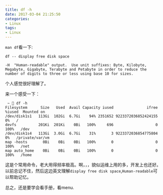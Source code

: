 ```yaml
---
title: df -h
date: 2017-03-04 21:25:50
categories:
- Linux
tags:
- Linux
---
```


`man df`看一下:
```
df -- display free disk space

-H  "Human-readable" output.  Use unit suffixes: Byte, Kilobyte, Megabyte, Gigabyte, Terabyte and Petabyte in order to reduce the number of digits to three or less using base 10 for sizes.
```
个人感觉很好理解了。

来一个感受一下：
```
 ~  df -h
Filesystem      Size   Used  Avail Capacity iused               ifree %iused  Mounted on
/dev/disk1s1   113Gi  102Gi  6.7Gi    94% 2351652 9223372036852424155    0%   /
devfs          201Ki  201Ki    0Bi   100%     696                   0  100%   /dev
/dev/disk1s4   113Gi  3.0Gi  6.7Gi    31%       3 9223372036854775804    0%   /private/var/vm
map -hosts       0Bi    0Bi    0Bi   100%       0                   0  100%   /net
map auto_home    0Bi    0Bi    0Bi   100%       0                   0  100%   /home
```

这是个常用命令，老大用得频率极高。啊，，，貌似运维上用的多，开发上也还好。以前总记不住，然后这边英文理解`display free disk space`,`Human-readable`可以帮助记忆。

总之，还是要学会看手册，看menu.